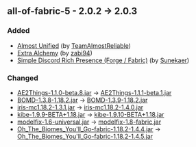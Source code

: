 ## all-of-fabric-5 - 2.0.2 -> 2.0.3

### Added

  * [Almost Unified](https://www.curseforge.com/minecraft/mc-mods/almost-unified) (by [TeamAlmostReliable](https://www.curseforge.com/members/TeamAlmostReliable/projects))
  * [Extra Alchemy](https://www.curseforge.com/minecraft/mc-mods/extra-alchemy) (by [zabi94](https://www.curseforge.com/members/zabi94/projects))
  * [Simple Discord Rich Presence (Forge /  Fabric)](https://www.curseforge.com/minecraft/mc-mods/simple-discord-rich-presence) (by [Sunekaer](https://www.curseforge.com/members/Sunekaer/projects))

### Changed

  * [AE2Things-1.1.0-beta.8.jar](https://www.curseforge.com/minecraft/mc-mods/ae2things/files/3882096) -> [AE2Things-1.1.1-beta.1.jar](https://www.curseforge.com/minecraft/mc-mods/ae2things/files/4024417)
  * [BOMD-1.3.8-1.18.2.jar](https://www.curseforge.com/minecraft/mc-mods/bosses-of-mass-destruction/files/3849422) -> [BOMD-1.3.9-1.18.2.jar](https://www.curseforge.com/minecraft/mc-mods/bosses-of-mass-destruction/files/4019439)
  * [iris-mc1.18.2-1.3.1.jar](https://www.curseforge.com/minecraft/mc-mods/irisshaders/files/3981797) -> [iris-mc1.18.2-1.4.0.jar](https://www.curseforge.com/minecraft/mc-mods/irisshaders/files/4023643)
  * [kibe-1.9.9-BETA+1.18.jar](https://www.curseforge.com/minecraft/mc-mods/kibe/files/3899479) -> [kibe-1.9.10-BETA+1.18.jar](https://www.curseforge.com/minecraft/mc-mods/kibe/files/4023623)
  * [modelfix-1.6-universal.jar](https://www.curseforge.com/minecraft/mc-mods/model-gap-fix/files/4022111) -> [modelfix-1.8-fabric.jar](https://www.curseforge.com/minecraft/mc-mods/model-gap-fix/files/4024854)
  * [Oh_The_Biomes_You'll_Go-fabric-1.18.2-1.4.4.jar](https://www.curseforge.com/minecraft/mc-mods/oh-the-biomes-youll-go-fabric/files/3956526) -> [Oh_The_Biomes_You'll_Go-fabric-1.18.2-1.4.5.jar](https://www.curseforge.com/minecraft/mc-mods/oh-the-biomes-youll-go-fabric/files/4024139)

